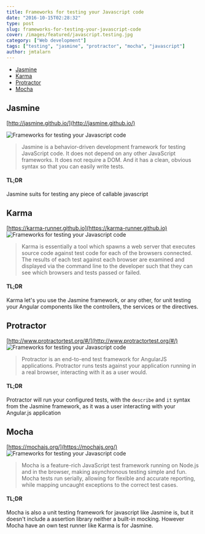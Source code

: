 ```yaml
---
title: Frameworks for testing your Javascript code
date: "2016-10-15T02:28:32"
type: post
slug: frameworks-for-testing-your-javascript-code
cover: /images/featured/javascript.testing.jpg
category: ["Web development"]
tags: ["testing", "jasmine", "protractor", "mocha", "javascript"]
author: jmtalarn
---
```


-   [Jasmine](#jasmine)
-   [Karma](#karma)
-   [Protractor](#protractor)
-   [Mocha](#mocha)

<!--more-->

## Jasmine

[http://jasmine.github.io/](http://jasmine.github.io/)

![Frameworks for testing your Javascript code](/images/jasmine-horizontal.svg)

> Jasmine is a behavior-driven development framework for testing JavaScript code. It does not depend on any other JavaScript frameworks. It does not require a DOM. And it has a clean, obvious syntax so that you can easily write tests.

#### TL;DR

Jasmine suits for testing any piece of callable javascript

## Karma

[https://karma-runner.github.io](https://karma-runner.github.io)  
![Frameworks for testing your Javascript code](/images/karma.png)

> Karma is essentially a tool which spawns a web server that executes source code against test code for each of the browsers connected. The results of each test against each browser are examined and displayed via the command line to the developer such that they can see which browsers and tests passed or failed.

#### TL;DR

Karma let's you use the Jasmine framework, or any other, for unit testing your Angular components like the controllers, the services or the directives.

## Protractor

[http://www.protractortest.org/#/](http://www.protractortest.org/#/)  
![Frameworks for testing your Javascript code](/images/protractor-logo-450.png)

> Protractor is an end-to-end test framework for AngularJS applications. Protractor runs tests against your application running in a real browser, interacting with it as a user would.

#### TL;DR

Protractor will run your configured tests, with the `describe` and `it` syntax from the Jasmine framework, as it was a user interacting with your Angular.js application

## Mocha

[https://mochajs.org/](https://mochajs.org/)  
![Frameworks for testing your Javascript code](/images/mocha.svg)

> Mocha is a feature-rich JavaScript test framework running on Node.js and in the browser, making asynchronous testing simple and fun. Mocha tests run serially, allowing for flexible and accurate reporting, while mapping uncaught exceptions to the correct test cases.

#### TL;DR

Mocha is also a unit testing framework for javascript like Jasmine is, but it doesn't include a assertion library neither a built-in mocking. However Mocha have an own test runner like Karma is for Jasmine.
